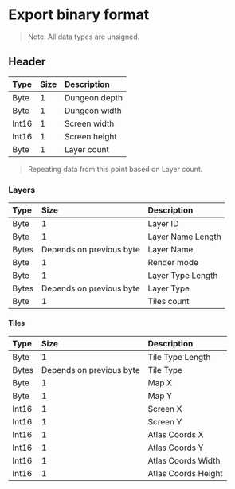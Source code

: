 # Export binary format

> Note: All data types are unsigned.

## Header

| Type | Size | Description |
| :------------- |  :------------- |  :------------- |
| Byte | 1 | Dungeon depth  |
| Byte | 1  | Dungeon width |
| Int16 | 1 | Screen width |
| Int16 | 1 | Screen height |
| Byte | 1  | Layer count |

> Repeating data from this point based on Layer count.

### Layers

| Type | Size | Description |
| :------------- |  :------------- |  :------------- |
| Byte | 1 | Layer ID |
| Byte | 1  | Layer Name Length |
| Bytes | Depends on previous byte | Layer Name |
| Byte | 1 | Render mode |
| Byte | 1  | Layer Type Length |
| Bytes | Depends on previous byte | Layer Type |
| Byte | 1 | Tiles count |

#### Tiles

| Type | Size | Description |
| :------------- |  :------------- |  :------------- |
| Byte | 1  | Tile Type Length |
| Bytes | Depends on previous byte | Tile Type |
| Byte | 1 | Map X |
| Byte | 1  | Map Y |
| Int16 | 1 | Screen X |
| Int16 | 1 | Screen Y |
| Int16 | 1 | Atlas Coords X |
| Int16 | 1 | Atlas Coords Y |
| Int16 | 1 | Atlas Coords Width |
| Int16 | 1 | Atlas Coords Height |

